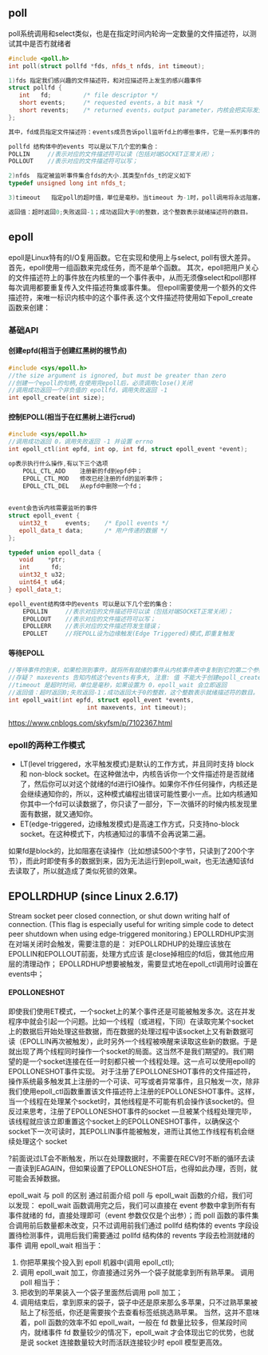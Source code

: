 

## poll
poll系统调用和select类似，也是在指定时间内轮询一定数量的文件描述符，以测试其中是否冇就绪者
```cpp
#include <poll.h>
int poll(struct pollfd *fds, nfds_t nfds, int timeout);

1)fds 指定我们感兴趣的文件描述符，和对应描述符上发生的感兴趣事件
struct pollfd {
   int   fd;         /* file descriptor */
   short events;     /* requested events，a bit mask */
   short revents;    /* returned events，output parameter，内核会把实际发生的event放进去 */
};

其中，fd成员指定文件描述符：events成员告诉poll监听fd上的哪些事件，它是一系列事件的按位或；revents成员则由内核修改，以通知应用程序fd上实际发生了哪些事件.

pollfd 结构体中的events 可以是以下几个宏的集合：
POLLIN     //表示对应的文件描述符可以读（包括对端SOCKET正常关闭）；
POLLOUT    //表示对应的文件描述符可以写；

2)nfds	指定被监听事件集合fds的大小.其类型nfds_t的定义如下
typedef unsigned long int nfds_t;

3)timeout	指定poll的超时值，単位是毫秒。当timeout 为-1时，poll调用将永远阻塞，直到某个事件发生；当timeout为0时，poll调用将立即返回

返回值：超时返回0;失败返回-1；成功返回大于0的整数，这个整数表示就绪描述符的数目。
```








## epoll
epoll是Linux特有的I/O复用函数。它在实现和使用上与select, poll有很大差异。
首先，epoll使用一组函数来完成任务，而不是单个函数。
其次，epoll把用户关心的文件描述符上的事件放在内核里的一个事件表中，从而无须像select和poll那样每次调用都要重复传入文件描述符集或事件集。
但epoll需要使用一个额外的文件描述符，来唯一标识内核中的这个事件表.这个文件描述符使用如下epoll_create函数来创建：
### 基础API
#### 创建epfd(相当于创建红黑树的根节点)
```cpp
#include <sys/epoll.h>
//the size argument is ignored, but must be greater than zero
//创建一个epoll的句柄,在使用完epoll后，必须调用close()关闭
//调用成功返回一个非负值的 epollfd，调用失败返回 -1
int epoll_create(int size);
```

#### 控制EPOLL(相当于在红黑树上进行crud)
```cpp
#include <sys/epoll.h>
//调用成功返回 0，调用失败返回 -1 并设置 errno 
int epoll_ctl(int epfd, int op, int fd, struct epoll_event *event);

op表示执行什么操作,有以下三个选项
	POLL_CTL_ADD    注册新的fd到epfd中；
	EPOLL_CTL_MOD   修改已经注册的fd的监听事件；
	EPOLL_CTL_DEL   从epfd中删除一个fd；
	
	
event会告诉内核需要监听的事件                
struct epoll_event {
   uint32_t     events;    /* Epoll events */
   epoll_data_t data;      /* 用户传递的数据 */
};

typedef union epoll_data {
   void    *ptr;
   int      fd;
   uint32_t u32;
   uint64_t u64;
} epoll_data_t;

epoll_event结构体中的events 可以是以下几个宏的集合：
	EPOLLIN     //表示对应的文件描述符可以读（包括对端SOCKET正常关闭）；
	EPOLLOUT    //表示对应的文件描述符可以写；
	EPOLLERR    //表示对应的文件描述符发生错误；
	EPOLLET     //将EPOLL设为边缘触发(Edge Triggered)模式,即重复触发
```

#### 等待EPOLL
```cpp
//等待事件的到来，如果检测到事件，就将所有就绪的事件从内核事件表中复制到它的第二个参数events指向的数组
//存疑？ maxevents 告知内核这个events有多大, 注意: 值 不能大于创建epoll_create()时的size.
//timeout 是超时时间，单位是毫秒，如果设置为 0，epoll_wait 会立即返回
//返回值：超时返回0;失败返回-1；成功返回大于0的整数，这个整数表示就绪描述符的数目。
int epoll_wait(int epfd, struct epoll_event *events,
                      int maxevents, int timeout);
```

https://www.cnblogs.com/skyfsm/p/7102367.html
### epoll的两种工作模式
* LT(level triggered，水平触发模式)是默认的工作方式，并且同时支持 block 和 non-block socket。在这种做法中，内核告诉你一个文件描述符是否就绪了，然后你可以对这个就绪的fd进行IO操作。如果你不作任何操作，内核还是会继续通知你的，所以，这种模式编程出错误可能性要小一点。比如内核通知你其中一个fd可以读数据了，你只读了一部分，下一次循环的时候内核发现里面有数据，就又通知你。
* ET(edge-triggered，边缘触发模式)是高速工作方式，只支持no-block socket。在这种模式下，内核通知过的事情不会再说第二遍。

如果fd是block的，比如阻塞在读操作（比如想读500个字节，只读到了200个字节），而此时即使有多的数据到来，因为无法运行到epoll_wait，也无法通知该fd去读取了，所以就造成了类似死锁的效果。


## EPOLLRDHUP (since Linux 2.6.17)
Stream socket peer closed connection, or shut down writing
half of connection.  (This flag is especially useful for
writing simple code to detect peer shutdown when using
edge-triggered monitoring.)
EPOLLRDHUP实测在对端关闭时会触发，需要注意的是：
对EPOLLRDHUP的处理应该放在EPOLLIN和EPOLLOUT前面，处理方式应该 是close掉相应的fd后，做其他应用层的清理动作；
EPOLLRDHUP想要被触发，需要显式地在epoll_ctl调用时设置在events中；

#### EPOLLONESHOT
即使我们使用ET模式，一个socket上的某个事件还是可能被触发多次。这在并发程序中就会引起一个问题。比如一个线程（或进程，下同）在读取完某个socket上的数据后开始处理这些数据，而在数据的处理过程中该socket上又有新数据可读（EPOLLIN再次被触发），此时另外一个线程被唤醒来读取这些新的数据。于是就出现了两个线程同时操作一个socket的局面。这当然不是我们期望的。我们期望的是一个socket连接在任一时刻都只被一个线程处理。这一点可以使用epoll的EPOLLONESHOT事件实现。
对于注册了EPOLLONESHOT事件的文件描述符，操作系统最多触发其上注册的一个可读、可写或者异常事件，且只触发一次，除非我们使用epoll_ctl函数重置该文件描述符上注册的EPOLLONESHOT事件。这样，当一个线程在处理某个socket时，其他线程是不可能有机会操作该socket的。但反过来思考，注册了EPOLLONESHOT事件的socket —旦被某个线程处理完毕，该线程就应该立即重置这个socket上的EPOLLONESHOT事件，以确保这个socket下一次可读时，其EPOLLIN事件能被触发，进而让其他工作线程有机会继续处理这个 socket 



?前面说过LT会不断触发，所以在处理数据时，不需要在RECV时不断的循环去读一直读到EAGAIN，但如果设置了EPOLLONESHOT后，也得如此办理，否则，就可能会丢掉数据。

epoll_wait 与 poll 的区别
通过前面介绍 poll 与 epoll_wait 函数的介绍，我们可以发现：
epoll_wait 函数调用完之后，我们可以直接在 event 参数中拿到所有有事件就绪的 fd，直接处理即可（event 参数仅仅是个出参）；而 poll 函数的事件集合调用前后数量都未改变，只不过调用前我们通过 pollfd 结构体的 events 字段设置待检测事件，调用后我们需要通过 pollfd 结构体的 revents 字段去检测就绪的事件
调用 epoll_wait 相当于：
1. 你把苹果挨个投入到 epoll 机器中(调用 epoll_ctl);
2. 调用 epoll_wait 加工，你直接通过另外一个袋子就能拿到所有熟苹果。
调用 poll 相当于：
1. 把收到的苹果装入一个袋子里面然后调用 poll 加工；
2. 调用结束后，拿到原来的袋子，袋子中还是原来那么多苹果，只不过熟苹果被贴上了标签纸，你还是需要挨个去查看标签纸挑选熟苹果。
当然，这并不意味着，poll 函数的效率不如 epoll_wait，一般在 fd 数量比较多，但某段时间内，就绪事件 fd 数量较少的情况下，epoll_wait 才会体现出它的优势，也就是说 socket 连接数量较大时而活跃连接较少时 epoll 模型更高效。 
